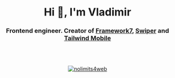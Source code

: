 <h1 align="center">Hi 👋, I'm Vladimir</h1>
<h3 align="center">Frontend engineer. Creator of <a href="https://framework7.io" target="_blank">Framework7</a>, <a href="https://swiperjs.com" target="_blank">Swiper</a> and <a href="https://tailwind-mobile.com" target="_blank">Tailwind Mobile</a></h3>
<br/>
<br/>
<p align="center"> <a href="https://twitter.com/nolimits4web" target="blank"><img src="https://img.shields.io/twitter/follow/nolimits4web?logo=twitter&style=for-the-badge" alt="nolimits4web" /></a> </p>
